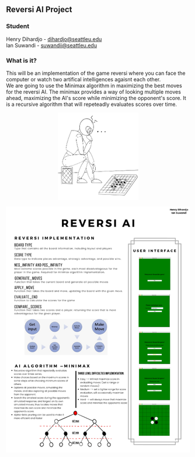 ## Reversi AI Project

### Student
Henry Dihardjo - dihardjo@seattleu.edu  
Ian Suwandi    - suwandii@seattleu.edu 

### What is it?
This will be an implementation of the game reversi where you can face the computer or watch two artifical intelligences agaisnt each other.  
We are going to use the Minimax algorithm in maximizing the best moves for the reversi AI. The minimax provides a way of looking multiple moves ahead, maximizing the AI's score while minimizing the opponent's score. It is a recursive algorithm that will repeteadly evaluates scores over time. 

<p align="center">
    <img src="Misc/a.jpg" width="220" height="240" />
</p>

<p align="center">
    <img src="Misc/0BB14743-5613-4E91-A081-EAF239E51D71.png" />
</p>
